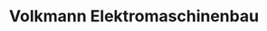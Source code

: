 ---
title: "Volkmann Elektromaschinenbau"
url: /gross-kreutz-havel/volkmann-elektromaschinenbau/
shop: Allgemein
---